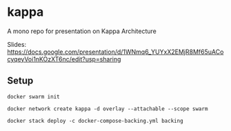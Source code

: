 # kappa
A mono repo for presentation on Kappa Architecture

Slides: https://docs.google.com/presentation/d/1WNmq6_YUYxX2EMjR8Mf65uACocyqeyVoi1nKOzXT6nc/edit?usp=sharing

## Setup
`docker swarm init`

`docker network create kappa -d overlay --attachable --scope swarm`

`docker stack deploy -c docker-compose-backing.yml backing`

